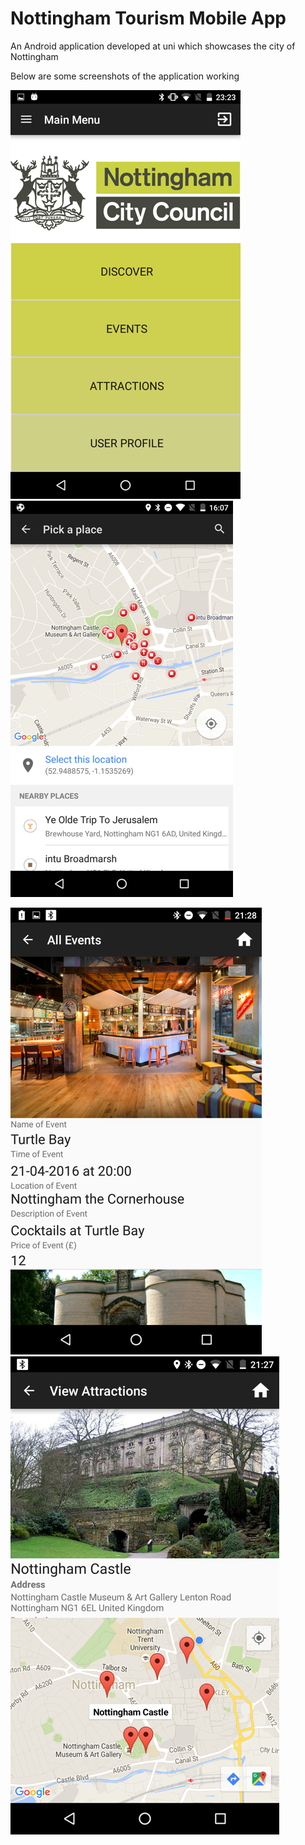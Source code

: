 # Nottingham Tourism Mobile App
An Android application developed at uni which showcases the city of Nottingham

Below are some screenshots of the application working

![Homepage](ReadmeImages/homepage.png?raw=true "Homepage") ![Places](ReadmeImages/places.png?raw=true "Places")

![Events](ReadmeImages/Events.png?raw=true "Events") ![attractions](ReadmeImages/attractions.png?raw=true "Attractions")


